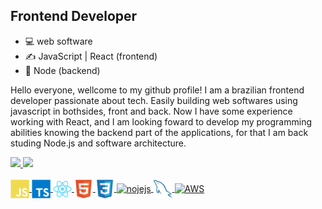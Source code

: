 ## Frontend Developer

- 💻 web software
- ✍ JavaScript | React (frontend)
- 🌱 Node (backend)

Hello everyone, wellcome to my github profile!
I am a brazilian frontend developer passionate about tech. Easily building web softwares using javascript in bothsides, front and back. Now I have some experience working with React, and I am looking foward to develop my programming abilities knowing the backend part of the applications, for that I am back studing Node.js and software architecture.

<div>
  <a href="https://github.com/joaocorreia1" />
  <img height="150em" src="https://github-readme-stats.vercel.app/api?username=joaocorreia1&show_icons=true&theme=tokyonight&include_all_commits=true&count_private=true"   />
  <img height="150em" src="https://github-readme-stats.vercel.app/api/top-langs/?username=joaocorreia1&layout=compact&langs_count=7&theme=tokyonight" />
</div>
<div style="display: inline_block"><br>
  <img align="center" alt="javascript" height="30" width="auto" src="https://raw.githubusercontent.com/devicons/devicon/master/icons/javascript/javascript-plain.svg" />
  <img align="center" alt="typescript" height="30" width="auto" src="https://raw.githubusercontent.com/devicons/devicon/master/icons/typescript/typescript-plain.svg" />
  <img align="center" alt="React" height="30" width="auto" src="https://raw.githubusercontent.com/devicons/devicon/master/icons/react/react-original.svg" />
  <img align="center" alt="HTML" height="30" width="auto" src="https://raw.githubusercontent.com/devicons/devicon/master/icons/html5/html5-original.svg" />
  <img align="center" alt="CSS" height="30" width="auto" src="https://raw.githubusercontent.com/devicons/devicon/master/icons/css3/css3-original.svg" />
  <img align="center" alt="nojejs" height="30" width="auto" src="https://cdn.jsdelivr.net/gh/devicons/devicon/icons/nodejs/nodejs-original.svg" />
  <img align="center" alt="MySQL" height="30" width="auto" src="https://raw.githubusercontent.com/devicons/devicon/master/icons/mysql/mysql-original.svg" />
  <img align="center" alt="AWS" height="30" width="auto" src="https://cdn.jsdelivr.net/gh/devicons/devicon/icons/amazonwebservices/amazonwebservices-original.svg" />     
</div>
